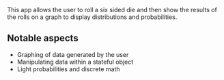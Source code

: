 This app allows the user to roll a six sided die and then show the results of the rolls on a graph to display distributions and probabilities. 

## Notable aspects
  
* Graphing of data generated by the user
* Manipulating data within a stateful object
* Light probabilities and discrete math
